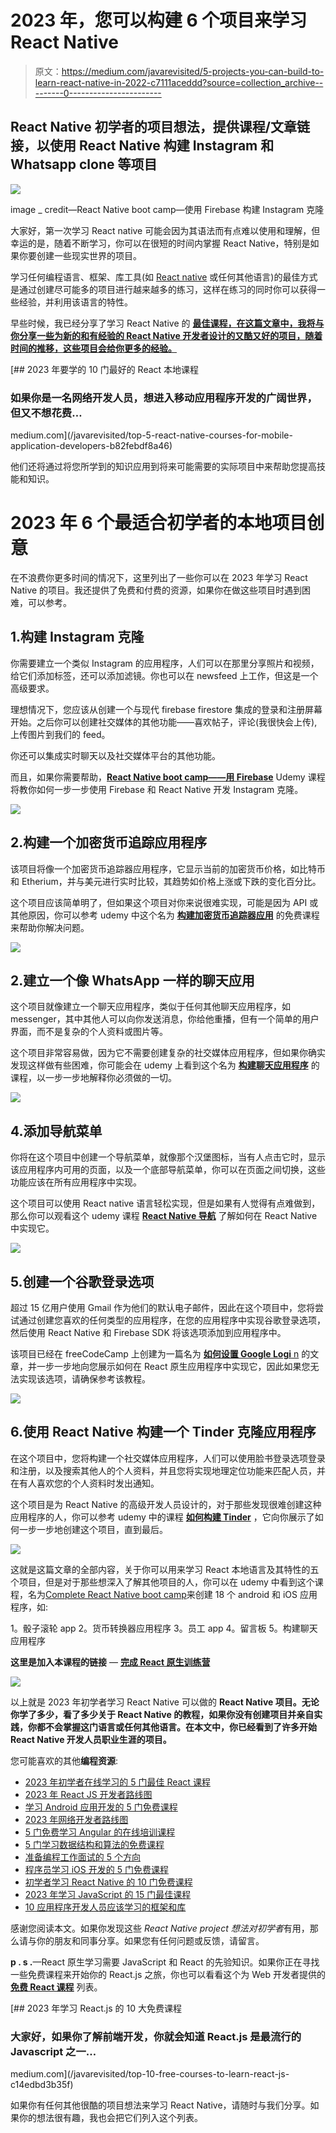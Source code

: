 # 2023 年，您可以构建 6 个项目来学习 React Native

> 原文：<https://medium.com/javarevisited/5-projects-you-can-build-to-learn-react-native-in-2022-c7111aceddd?source=collection_archive---------0----------------------->

## React Native 初学者的项目想法，提供课程/文章链接，以使用 React Native 构建 Instagram 和 Whatsapp clone 等项目

[![](img/188e480ab38065aed61ca45790e079c3.png)](https://click.linksynergy.com/deeplink?id=CuIbQrBnhiw&mid=39197&murl=https%3A%2F%2Fwww.udemy.com%2Fcourse%2Finstagram-replica%2F)

image _ credit—React Native boot camp—使用 Firebase 构建 Instagram 克隆

大家好，第一次学习 React native 可能会因为其语法而有点难以使用和理解，但幸运的是，随着不断学习，你可以在很短的时间内掌握 React Native，特别是如果你要创建一些现实世界的项目。

学习任何编程语言、框架、库工具(如 [React native](/javarevisited/my-favorite-free-react-native-courses-for-beginners-in-2020-4629f5274eb6) 或任何其他语言)的最佳方式是通过创建尽可能多的项目进行越来越多的练习，这样在练习的同时你可以获得一些经验，并利用该语言的特性。

早些时候，我已经分享了学习 React Native 的 [**最佳课程，在这篇文章中，我将与你分享一些为新的和有经验的 React Native 开发者设计的又酷又好的项目，随着时间的推移，这些项目会给你更多的经验。**](https://javarevisited.blogspot.com/2018/02/5-react-native-courses-to-learn-mobile-development-using-JavaScript.html#axzz6gc2srIC7)

[](/javarevisited/top-5-react-native-courses-for-mobile-application-developers-b82febdf8a46) [## 2023 年要学的 10 门最好的 React 本地课程

### 如果你是一名网络开发人员，想进入移动应用程序开发的广阔世界，但又不想花费…

medium.com](/javarevisited/top-5-react-native-courses-for-mobile-application-developers-b82febdf8a46) 

他们还将通过将您所学到的知识应用到将来可能需要的实际项目中来帮助您提高技能和知识。

# 2023 年 6 个最适合初学者的本地项目创意

在不浪费你更多时间的情况下，这里列出了一些你可以在 2023 年学习 React Native 的项目。我还提供了免费和付费的资源，如果你在做这些项目时遇到困难，可以参考。

## 1.构建 Instagram 克隆

你需要建立一个类似 Instagram 的应用程序，人们可以在那里分享照片和视频，给它们添加标签，还可以添加滤镜。你也可以在 newsfeed 上工作，但这是一个高级要求。

理想情况下，您应该从创建一个与现代 firebase firestore 集成的登录和注册屏幕开始。之后你可以创建社交媒体的其他功能——喜欢帖子，评论(我很快会上传),上传图片到我们的 feed。

你还可以集成实时聊天以及社交媒体平台的其他功能。

而且，如果你需要帮助，[**React Native boot camp——用 Firebase**](https://click.linksynergy.com/deeplink?id=CuIbQrBnhiw&mid=39197&murl=https%3A%2F%2Fwww.udemy.com%2Fcourse%2Finstagram-replica%2F) Udemy 课程将教你如何一步一步使用 Firebase 和 React Native 开发 Instagram 克隆。

[![](img/cf16efcf157387aeff1978b2e4c1b730.png)](https://click.linksynergy.com/deeplink?id=CuIbQrBnhiw&mid=39197&murl=https%3A%2F%2Fwww.udemy.com%2Fcourse%2Finstagram-replica%2F)

## 2.构建一个加密货币追踪应用程序

该项目将像一个加密货币追踪器应用程序，它显示当前的加密货币价格，如比特币和 Etherium，并与美元进行实时比较，其趋势如价格上涨或下跌的变化百分比。

这个项目应该简单明了，但如果这个项目对你来说很难实现，可能是因为 API 或其他原因，你可以参考 udemy 中这个名为 [**构建加密货币追踪器应用**](https://click.linksynergy.com/deeplink?id=JVFxdTr9V80&mid=39197&murl=https%3A%2F%2Fwww.udemy.com%2Fcourse%2Fultimate-react-native-with-firebase%2F) 的免费课程来帮助你解决问题。

[![](img/03a1bf96474fde2cee6258bc9dd6f7c4.png)](https://click.linksynergy.com/deeplink?id=JVFxdTr9V80&mid=39197&murl=https%3A%2F%2Fwww.udemy.com%2Fcourse%2Fultimate-react-native-with-firebase%2F)

## 2.建立一个像 WhatsApp 一样的聊天应用

这个项目就像建立一个聊天应用程序，类似于任何其他聊天应用程序，如 messenger，其中其他人可以向你发送消息，你给他重播，但有一个简单的用户界面，而不是复杂的个人资料或图片等。

这个项目非常容易做，因为它不需要创建复杂的社交媒体应用程序，但如果你确实发现这样做有些困难，你可能会在 udemy 上看到这个名为 [**构建聊天应用程序**](https://click.linksynergy.com/deeplink?id=JVFxdTr9V80&mid=39197&murl=https%3A%2F%2Fwww.udemy.com%2Fcourse%2Flearn-react-native-by-building-a-chat-app%2F) 的课程，以一步一步地解释你必须做的一切。

[![](img/7c5f001bd8a7a511d4f0185b174f8e28.png)](https://click.linksynergy.com/deeplink?id=JVFxdTr9V80&mid=39197&murl=https%3A%2F%2Fwww.udemy.com%2Fcourse%2Flearn-react-native-by-building-a-chat-app%2F)

## 4.添加导航菜单

你将在这个项目中创建一个导航菜单，就像那个汉堡图标，当有人点击它时，显示该应用程序内可用的页面，以及一个底部导航菜单，你可以在页面之间切换，这些功能应该在所有应用程序中实现。

这个项目可以使用 React native 语言轻松实现，但是如果有人觉得有点难做到，那么你可以观看这个 udemy 课程 [**React Native 导航**](https://click.linksynergy.com/deeplink?id=JVFxdTr9V80&mid=39197&murl=https%3A%2F%2Fwww.udemy.com%2Fcourse%2Freact-native-complete-navigation%2F) 了解如何在 React Native 中实现它。

[![](img/3c4922e930b921339fc7a8953e4b29c3.png)](https://click.linksynergy.com/deeplink?id=JVFxdTr9V80&mid=39197&murl=https%3A%2F%2Fwww.udemy.com%2Fcourse%2Freact-native-complete-navigation%2F)

## 5.创建一个谷歌登录选项

超过 15 亿用户使用 Gmail 作为他们的默认电子邮件，因此在这个项目中，您将尝试通过创建您喜欢的任何类型的应用程序，在您的应用程序中实现谷歌登录选项，然后使用 React Native 和 Firebase SDK 将该选项添加到应用程序中。

该项目已经在 freeCodeCamp 上创建为一篇名为 [**如何设置 Google Logi** n](https://www.freecodecamp.org/news/google-login-with-react-native-and-firebase/) 的文章，并一步一步地向您展示如何在 React 原生应用程序中实现它，因此如果您无法实现该选项，请确保参考该教程。

[![](img/742e29941e006e594edb8ad28280c264.png)](https://www.freecodecamp.org/news/google-login-with-react-native-and-firebase/)

## 6.使用 React Native 构建一个 Tinder 克隆应用程序

在这个项目中，您将构建一个社交媒体应用程序，人们可以使用脸书登录选项登录和注册，以及搜索其他人的个人资料，并且您将实现地理定位功能来匹配人员，并在有人喜欢您的个人资料时发出通知。

这个项目是为 React Native 的高级开发人员设计的，对于那些发现很难创建这种应用程序的人，你可以参考 udemy 中的课程 [**如何构建 Tinder**](https://click.linksynergy.com/deeplink?id=JVFxdTr9V80&mid=39197&murl=https%3A%2F%2Fwww.udemy.com%2Fcourse%2Fhow-to-build-tinder%2F) ，它向你展示了如何一步一步地创建这个项目，直到最后。

[![](img/85e5f27db28376733872c488a17737f3.png)](https://click.linksynergy.com/deeplink?id=JVFxdTr9V80&mid=39197&murl=https%3A%2F%2Fwww.udemy.com%2Fcourse%2Fhow-to-build-tinder%2F)

这就是这篇文章的全部内容，关于你可以用来学习 React 本地语言及其特性的五个项目，但是对于那些想深入了解其他项目的人，你可以在 udemy 中看到这个课程，名为[Complete React Native boot camp](https://click.linksynergy.com/deeplink?id=JVFxdTr9V80&mid=39197&murl=https%3A%2F%2Fwww.udemy.com%2Fcourse%2Fcomplete-react-native-bootcamp%2F)来创建 18 个 android 和 iOS 应用程序，如:

1。骰子滚轮 app
2。货币转换器应用程序
3。员工 app
4。留言板
5。构建聊天应用程序

**这里是加入本课程的链接** — [**完成 React 原生训练营**](https://click.linksynergy.com/deeplink?id=JVFxdTr9V80&mid=39197&murl=https%3A%2F%2Fwww.udemy.com%2Fcourse%2Fcomplete-react-native-bootcamp%2F)

[![](img/506cabf71f0719bce8be6532012e503b.png)](https://click.linksynergy.com/deeplink?id=JVFxdTr9V80&mid=39197&murl=https%3A%2F%2Fwww.udemy.com%2Fcourse%2Fcomplete-react-native-bootcamp%2F)

以上就是 2023 年初学者学习 React Native 可以做的 **React Native 项目。无论你学了多少，看了多少关于 React Native 的教程，如果你没有创建项目并亲自实践，你都不会掌握这门语言或任何其他语言。在本文中，你已经看到了许多开始 React Native 开发人员职业生涯的项目。**

您可能喜欢的其他**编程资源**:

*   [2023 年初学者在线学习的 5 门最佳 React 课程](https://javinpaul.medium.com/top-5-courses-to-learn-react-js-in-2019-best-of-lot-fa02cd96cdf0)
*   [2023 年 React JS 开发者路线图](https://javarevisited.blogspot.com/2018/10/the-2018-react-developer-roadmap.html)
*   [学习 Android 应用开发的 5 门免费课程](http://www.java67.com/2019/01/top-5-free-android-app-development-courses-for-programmers.html)
*   [2023 年网络开发者路线图](https://javarevisited.blogspot.com/2019/02/the-2019-web-developer-roadmap.html)
*   [5 门免费学习 Angular 的在线培训课程](http://www.java67.com/2018/01/top-5-free-angular-js-online-courses-for-web-developers.html)
*   [5 门学习数据结构和算法的免费课程](http://javarevisited.blogspot.sg/2018/01/top-5-free-data-structure-and-algorithm-courses-java--c-programmers.html#axzz55lOcYrUM)
*   [准备编程工作面试的 5 个方向](http://javarevisited.blogspot.sg/2018/02/10-courses-to-prepare-for-programming-job-interviews.html)
*   [程序员学习 iOS 开发的 5 门免费课程](https://javarevisited.blogspot.com/2018/11/5-free-ios-app-development-courses-for.html)
*   [初学者学习 React Native 的 10 门免费课程](/javarevisited/my-favorite-free-react-native-courses-for-beginners-in-2020-4629f5274eb6)
*   [2023 年学习 JavaScript 的 15 门最佳课程](/javarevisited/10-best-online-courses-to-learn-javascript-in-2020-af5ed0801645)
*   [10 应用程序开发人员应该学习的框架和库](/@javinpaul/10-frameworks-and-libraries-mobile-application-developers-can-learn-in-2020-e0b91391cade)

感谢您阅读本文。如果你发现这些 *React Native project 想法对初学者*有用，那么请与你的朋友和同事分享。如果您有任何问题或反馈，请留言。

**p . s .**—React 原生学习需要 JavaScript 和 React 的先验知识。如果你正在寻找一些免费课程来开始你的 React.js 之旅，你也可以看看这个为 Web 开发者提供的 [**免费 React 课程**](http://www.java67.com/2018/02/5-free-react-courses-for-web-developers.html) 列表。

[](/javarevisited/top-10-free-courses-to-learn-react-js-c14edbd3b35f) [## 2023 年学习 React.js 的 10 大免费课程

### 大家好，如果你了解前端开发，你就会知道 React.js 是最流行的 Javascript 之一…

medium.com](/javarevisited/top-10-free-courses-to-learn-react-js-c14edbd3b35f) 

如果你有任何其他很酷的项目想法来学习 React Native，请随时与我们分享。如果你的想法很有趣，我也会把它们列入这个列表。
